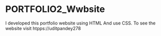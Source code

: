 # PORTFOLIO2_Wwbsite
I developed this portfolio website using HTML And use CSS. To see the website visit htpps://uditpandey278
